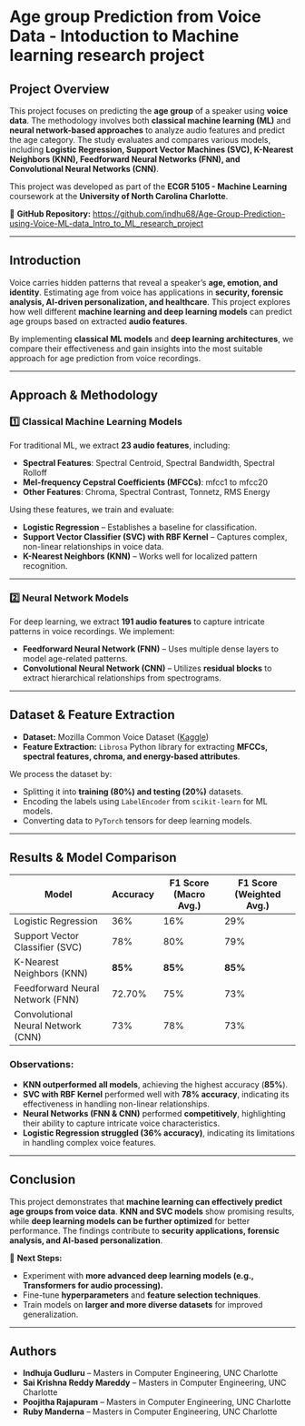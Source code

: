 

# Age group Prediction from Voice Data  - Intoduction to Machine learning research project

## Project Overview  
This project focuses on predicting the **age group** of a speaker using **voice data**. The methodology involves both **classical machine learning (ML)** and **neural network-based approaches** to analyze audio features and predict the age category. The study evaluates and compares various models, including **Logistic Regression, Support Vector Machines (SVC), K-Nearest Neighbors (KNN), Feedforward Neural Networks (FNN), and Convolutional Neural Networks (CNN)**.

This project was developed as part of the **ECGR 5105 - Machine Learning** coursework at the **University of North Carolina Charlotte**.

📌 **GitHub Repository:** https://github.com/indhu68/Age-Group-Prediction-using-Voice-ML-data_Intro_to_ML_research_project

---

## Introduction  
Voice carries hidden patterns that reveal a speaker’s **age, emotion, and identity**. Estimating age from voice has applications in **security, forensic analysis, AI-driven personalization, and healthcare**. This project explores how well different **machine learning and deep learning models** can predict age groups based on extracted **audio features**.

By implementing **classical ML models** and **deep learning architectures**, we compare their effectiveness and gain insights into the most suitable approach for age prediction from voice recordings.

---

## Approach & Methodology  

### **1️⃣ Classical Machine Learning Models**  
For traditional ML, we extract **23 audio features**, including:  
- **Spectral Features**: Spectral Centroid, Spectral Bandwidth, Spectral Rolloff  
- **Mel-frequency Cepstral Coefficients (MFCCs)**: mfcc1 to mfcc20  
- **Other Features**: Chroma, Spectral Contrast, Tonnetz, RMS Energy  

Using these features, we train and evaluate:  
- **Logistic Regression** – Establishes a baseline for classification.  
- **Support Vector Classifier (SVC) with RBF Kernel** – Captures complex, non-linear relationships in voice data.  
- **K-Nearest Neighbors (KNN)** – Works well for localized pattern recognition.

---

### **2️⃣ Neural Network Models**  
For deep learning, we extract **191 audio features** to capture intricate patterns in voice recordings. We implement:  
- **Feedforward Neural Network (FNN)** – Uses multiple dense layers to model age-related patterns.  
- **Convolutional Neural Network (CNN)** – Utilizes **residual blocks** to extract hierarchical relationships from spectrograms.

---

## Dataset & Feature Extraction  
- **Dataset:** Mozilla Common Voice Dataset ([Kaggle](https://www.kaggle.com/))  
- **Feature Extraction:** `Librosa` Python library for extracting **MFCCs, spectral features, chroma, and energy-based attributes**.

We process the dataset by:  
- Splitting it into **training (80%) and testing (20%)** datasets.  
- Encoding the labels using `LabelEncoder` from `scikit-learn` for ML models.  
- Converting data to `PyTorch` tensors for deep learning models.  

---

## Results & Model Comparison  

|            **Model**               | **Accuracy** | **F1 Score (Macro Avg.)** | **F1 Score (Weighted Avg.)** |
|------------------------------------|--------------|---------------------------|------------------------------|
| Logistic Regression                | 36%          | 16%                       | 29%                          |
| Support Vector Classifier (SVC)    | 78%          | 80%                       | 79%                          |
| K-Nearest Neighbors (KNN)          | **85%**      | **85%**                   | **85%**                      |
| Feedforward Neural Network (FNN)   | 72.70%       | 75%                       | 73%                          |
| Convolutional Neural Network (CNN) | 73%          | 78%                       | 73%                          |

### **Observations:**  
- **KNN outperformed all models**, achieving the highest accuracy (**85%**).  
- **SVC with RBF Kernel** performed well with **78% accuracy**, indicating its effectiveness in handling non-linear relationships.  
- **Neural Networks (FNN & CNN)** performed **competitively**, highlighting their ability to capture intricate voice characteristics.  
- **Logistic Regression struggled (36% accuracy)**, indicating its limitations in handling complex voice features.

---

## Conclusion  
This project demonstrates that **machine learning can effectively predict age groups from voice data**. **KNN and SVC models** show promising results, while **deep learning models can be further optimized** for better performance. The findings contribute to **security applications, forensic analysis, and AI-based personalization**.

🚀 **Next Steps:**  
- Experiment with **more advanced deep learning models (e.g., Transformers for audio processing).**  
- Fine-tune **hyperparameters** and **feature selection techniques**.  
- Train models on **larger and more diverse datasets** for improved generalization.

---

## Authors  
- **Indhuja Gudluru** – Masters in Computer Engineering, UNC Charlotte  
- **Sai Krishna Reddy Mareddy** – Masters in Computer Engineering, UNC Charlotte
- **Poojitha Rajapuram** – Masters in Computer Engineering, UNC Charlotte  
- **Ruby Manderna** – Masters in Computer Engineering, UNC Charlotte  




